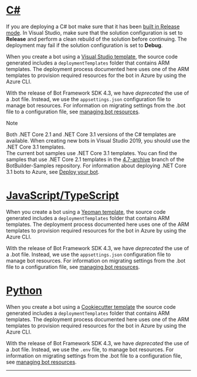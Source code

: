 <!--
 Add this include file under the "Prepare for deployment" header in the file "bot-builder-tutorial-deploy-basic-bot.md".
-->

# [C#](#tab/csharp)

If you are deploying a C# bot make sure that it has been [built in Release mode](https://aka.ms/visualstudio-set-debug-release-configurations). In Visual Studio, make sure that the solution configuration is set to **Release** and perform a clean rebuild of the solution before continuing. The deployment may fail if the solution configuration is set to **Debug**.

When you create a bot using a [Visual Studio template](https://docs.microsoft.com/azure/bot-service/dotnet/bot-builder-dotnet-sdk-quickstart?view=azure-bot-service-4.0&preserve-view=true), the source code generated includes a `deploymentTemplates` folder that contains ARM templates. The deployment process documented here uses one of the ARM templates to provision required resources for the bot in Azure by using the Azure CLI.

With the release of Bot Framework SDK 4.3, we have _deprecated_ the use of a .bot file. Instead, we use the `appsettings.json` configuration file to manage bot resources. For information on migrating settings from the .bot file to a configuration file, see [managing bot resources](https://docs.microsoft.com/azure/bot-service/bot-file-basics?view=azure-bot-service-4.0&preserve-view=true).

> [!NOTE]
> Both .NET Core 2.1 and .NET Core 3.1 versions of the C# templates are available.
> When creating new bots in Visual Studio 2019, you should use the .NET Core 3.1 templates.\
> The current bot samples use .NET Core 3.1 templates. You can find the samples that use .NET Core 2.1 templates in the [4.7-archive](https://github.com/microsoft/BotBuilder-Samples/tree/4.7-archive/samples/csharp_dotnetcore) branch of the BotBuilder-Samples repository.
> For information about deploying .NET Core 3.1 bots to Azure, see [Deploy your bot](~/bot-builder-deploy-az-cli.md).

# [JavaScript/TypeScript](#tab/javascript+typescript)

When you create a bot using a [Yeoman template](https://docs.microsoft.com/azure/bot-service/javascript/bot-builder-javascript-quickstart?view=azure-bot-service-4.0&preserve-view=true), the source code generated includes a `deploymentTemplates` folder that contains ARM templates. The deployment process documented here uses one of the ARM templates to provision required resources for the bot in Azure by using the Azure CLI.

With the release of Bot Framework SDK 4.3, we have _deprecated_ the use of a .bot file. Instead, we use the `appsettings.json` configuration file to manage bot resources. For information on migrating settings from the .bot file to a configuration file, see [managing bot resources](https://docs.microsoft.com/azure/bot-service/bot-file-basics?view=azure-bot-service-4.0&preserve-view=true).

# [Python](#tab/python)

When you create a bot using a [Cookiecutter template](https://docs.microsoft.com/azure/bot-service/python/bot-builder-python-quickstart?view=azure-bot-service-4.0&preserve-view=true) the source code generated includes a `deploymentTemplates` folder that contains ARM templates. The deployment process documented here uses one of the ARM templates to provision required resources for the bot in Azure by using the Azure CLI.

With the release of Bot Framework SDK 4.3, we have _deprecated_ the use of a .bot file. Instead, we use the `.env` file, to manage bot resources. For information on migrating settings from the .bot file to a configuration file, see [managing bot resources](https://docs.microsoft.com/azure/bot-service/bot-file-basics?view=azure-bot-service-4.0&preserve-view=true).

---